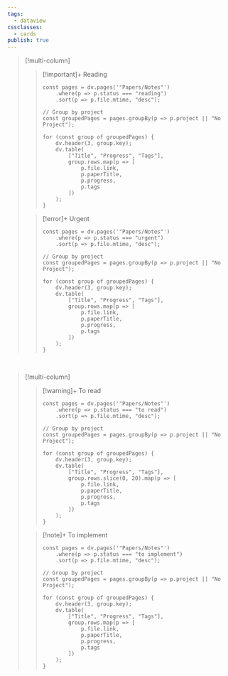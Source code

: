 ```yaml
---
tags:
  - dataview
cssclasses:
  - cards
publish: true
---
```


> [!multi-column]
>
>> [!important]+ Reading
>> ```dataviewjs
>> const pages = dv.pages('"Papers/Notes"')
>>     .where(p => p.status === "reading")
>>     .sort(p => p.file.mtime, "desc");
>> 
>> // Group by project
>> const groupedPages = pages.groupBy(p => p.project || "No Project");
>> 
>> for (const group of groupedPages) {
>>     dv.header(3, group.key);
>>     dv.table(
>>         ["Title", "Progress", "Tags"],
>>         group.rows.map(p => [
>>             p.file.link,
>>             p.paperTitle,
>>             p.progress,
>>             p.tags
>>         ])
>>     );
>> }
>> ```
>
>> [!error]+ Urgent
>> ```dataviewjs
>> const pages = dv.pages('"Papers/Notes"')
>>     .where(p => p.status === "urgent")
>>     .sort(p => p.file.mtime, "desc");
>> 
>> // Group by project
>> const groupedPages = pages.groupBy(p => p.project || "No Project");
>> 
>> for (const group of groupedPages) {
>>     dv.header(3, group.key);
>>     dv.table(
>>         ["Title", "Progress", "Tags"],
>>         group.rows.map(p => [
>>             p.file.link,
>>             p.paperTitle,
>>             p.progress,
>>             p.tags
>>         ])
>>     );
>> }
>> ```

<br>

> [!multi-column]
> 
>> [!warning]+ To read
>> ```dataviewjs
>> const pages = dv.pages('"Papers/Notes"')
>>     .where(p => p.status === "to read")
>>     .sort(p => p.file.mtime, "desc");
>> 
>> // Group by project
>> const groupedPages = pages.groupBy(p => p.project || "No Project");
>> 
>> for (const group of groupedPages) {
>>     dv.header(3, group.key);
>>     dv.table(
>>         ["Title", "Progress", "Tags"],
>>         group.rows.slice(0, 20).map(p => [
>>             p.file.link,
>>             p.paperTitle,
>>             p.progress,
>>             p.tags
>>         ])
>>     );
>> }
>> ```
>
>> [!note]+ To implement
>> ```dataviewjs
>> const pages = dv.pages('"Papers/Notes"')
>>     .where(p => p.status === "to implement")
>>     .sort(p => p.file.mtime, "desc");
>> 
>> // Group by project
>> const groupedPages = pages.groupBy(p => p.project || "No Project");
>> 
>> for (const group of groupedPages) {
>>     dv.header(3, group.key);
>>     dv.table(
>>         ["Title", "Progress", "Tags"],
>>         group.rows.map(p => [
>>             p.file.link,
>>             p.paperTitle,
>>             p.progress,
>>             p.tags
>>         ])
>>     );
>> }
>> ```